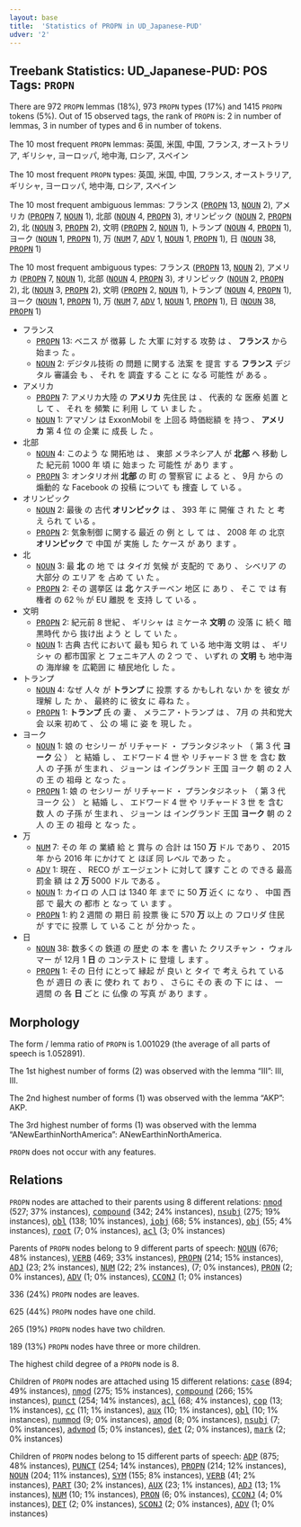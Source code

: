 ```yaml
---
layout: base
title:  'Statistics of PROPN in UD_Japanese-PUD'
udver: '2'
---
```


## Treebank Statistics: UD_Japanese-PUD: POS Tags: `PROPN`

There are 972 `PROPN` lemmas (18%), 973 `PROPN` types (17%) and 1415 `PROPN` tokens (5%).
Out of 15 observed tags, the rank of `PROPN` is: 2 in number of lemmas, 3 in number of types and 6 in number of tokens.

The 10 most frequent `PROPN` lemmas: 英国, 米国, 中国, フランス, オーストラリア, ギリシャ, ヨーロッパ, 地中海, ロシア, スペイン

The 10 most frequent `PROPN` types:  英国, 米国, 中国, フランス, オーストラリア, ギリシャ, ヨーロッパ, 地中海, ロシア, スペイン

The 10 most frequent ambiguous lemmas: フランス (<tt><a href="ja_pud-pos-PROPN.html">PROPN</a></tt> 13, <tt><a href="ja_pud-pos-NOUN.html">NOUN</a></tt> 2), アメリカ (<tt><a href="ja_pud-pos-PROPN.html">PROPN</a></tt> 7, <tt><a href="ja_pud-pos-NOUN.html">NOUN</a></tt> 1), 北部 (<tt><a href="ja_pud-pos-NOUN.html">NOUN</a></tt> 4, <tt><a href="ja_pud-pos-PROPN.html">PROPN</a></tt> 3), オリンピック (<tt><a href="ja_pud-pos-NOUN.html">NOUN</a></tt> 2, <tt><a href="ja_pud-pos-PROPN.html">PROPN</a></tt> 2), 北 (<tt><a href="ja_pud-pos-NOUN.html">NOUN</a></tt> 3, <tt><a href="ja_pud-pos-PROPN.html">PROPN</a></tt> 2), 文明 (<tt><a href="ja_pud-pos-PROPN.html">PROPN</a></tt> 2, <tt><a href="ja_pud-pos-NOUN.html">NOUN</a></tt> 1), トランプ (<tt><a href="ja_pud-pos-NOUN.html">NOUN</a></tt> 4, <tt><a href="ja_pud-pos-PROPN.html">PROPN</a></tt> 1), ヨーク (<tt><a href="ja_pud-pos-NOUN.html">NOUN</a></tt> 1, <tt><a href="ja_pud-pos-PROPN.html">PROPN</a></tt> 1), 万 (<tt><a href="ja_pud-pos-NUM.html">NUM</a></tt> 7, <tt><a href="ja_pud-pos-ADV.html">ADV</a></tt> 1, <tt><a href="ja_pud-pos-NOUN.html">NOUN</a></tt> 1, <tt><a href="ja_pud-pos-PROPN.html">PROPN</a></tt> 1), 日 (<tt><a href="ja_pud-pos-NOUN.html">NOUN</a></tt> 38, <tt><a href="ja_pud-pos-PROPN.html">PROPN</a></tt> 1)

The 10 most frequent ambiguous types:  フランス (<tt><a href="ja_pud-pos-PROPN.html">PROPN</a></tt> 13, <tt><a href="ja_pud-pos-NOUN.html">NOUN</a></tt> 2), アメリカ (<tt><a href="ja_pud-pos-PROPN.html">PROPN</a></tt> 7, <tt><a href="ja_pud-pos-NOUN.html">NOUN</a></tt> 1), 北部 (<tt><a href="ja_pud-pos-NOUN.html">NOUN</a></tt> 4, <tt><a href="ja_pud-pos-PROPN.html">PROPN</a></tt> 3), オリンピック (<tt><a href="ja_pud-pos-NOUN.html">NOUN</a></tt> 2, <tt><a href="ja_pud-pos-PROPN.html">PROPN</a></tt> 2), 北 (<tt><a href="ja_pud-pos-NOUN.html">NOUN</a></tt> 3, <tt><a href="ja_pud-pos-PROPN.html">PROPN</a></tt> 2), 文明 (<tt><a href="ja_pud-pos-PROPN.html">PROPN</a></tt> 2, <tt><a href="ja_pud-pos-NOUN.html">NOUN</a></tt> 1), トランプ (<tt><a href="ja_pud-pos-NOUN.html">NOUN</a></tt> 4, <tt><a href="ja_pud-pos-PROPN.html">PROPN</a></tt> 1), ヨーク (<tt><a href="ja_pud-pos-NOUN.html">NOUN</a></tt> 1, <tt><a href="ja_pud-pos-PROPN.html">PROPN</a></tt> 1), 万 (<tt><a href="ja_pud-pos-NUM.html">NUM</a></tt> 7, <tt><a href="ja_pud-pos-ADV.html">ADV</a></tt> 1, <tt><a href="ja_pud-pos-NOUN.html">NOUN</a></tt> 1, <tt><a href="ja_pud-pos-PROPN.html">PROPN</a></tt> 1), 日 (<tt><a href="ja_pud-pos-NOUN.html">NOUN</a></tt> 38, <tt><a href="ja_pud-pos-PROPN.html">PROPN</a></tt> 1)


* フランス
  * <tt><a href="ja_pud-pos-PROPN.html">PROPN</a></tt> 13: ベニス が 徴募 し た 大軍 に対する 攻勢 は 、 <b>フランス</b> から 始まっ た 。
  * <tt><a href="ja_pud-pos-NOUN.html">NOUN</a></tt> 2: デジタル技術 の 問題 に関する 法案 を 提言 する <b>フランス</b> デジタル 審議会 も 、 それ を 調査 する こと に なる 可能性 が ある 。
* アメリカ
  * <tt><a href="ja_pud-pos-PROPN.html">PROPN</a></tt> 7: アメリカ大陸 の <b>アメリカ</b> 先住民 は 、 代表的 な 医療 処置 と し て 、 それ を 頻繁 に 利用 し て い まし た 。
  * <tt><a href="ja_pud-pos-NOUN.html">NOUN</a></tt> 1: アマゾン は ExxonMobil を 上回る 時価総額 を 持つ 、 <b>アメリカ</b> 第 4 位 の 企業 に 成長 し た 。
* 北部
  * <tt><a href="ja_pud-pos-NOUN.html">NOUN</a></tt> 4: このよう な 開拓地 は 、 東部 メラネシア人 が <b>北部</b> へ 移動 し た 紀元前 1000 年 頃 に 始まっ た 可能性 が あり ます 。
  * <tt><a href="ja_pud-pos-PROPN.html">PROPN</a></tt> 3: オンタリオ州 <b>北部</b> の 町 の 警察官 に よる と 、 9月 から の 煽動的 な Facebook の 投稿 について も 捜査 し て いる 。
* オリンピック
  * <tt><a href="ja_pud-pos-NOUN.html">NOUN</a></tt> 2: 最後 の 古代 <b>オリンピック</b> は 、 393 年 に 開催 さ れ た と 考え られ て いる 。
  * <tt><a href="ja_pud-pos-PROPN.html">PROPN</a></tt> 2: 気象制御 に関する 最近 の 例 と し て は 、 2008 年 の 北京 <b>オリンピック</b> で 中国 が 実施 し た ケース が あり ます 。
* 北
  * <tt><a href="ja_pud-pos-NOUN.html">NOUN</a></tt> 3: 最 <b>北</b> の 地 で は タイガ 気候 が 支配的 で あり 、 シベリア の 大部分 の エリア を 占め て い た 。
  * <tt><a href="ja_pud-pos-PROPN.html">PROPN</a></tt> 2: その 選挙区 は <b>北</b> ケスチーベン 地区 に あり 、 そこ で は 有権者 の 62 ％ が EU 離脱 を 支持 し て いる 。
* 文明
  * <tt><a href="ja_pud-pos-PROPN.html">PROPN</a></tt> 2: 紀元前 8 世紀 、 ギリシャ は ミケーネ <b>文明</b> の 没落 に 続く 暗黒時代 から 抜け出 よう と し て い た 。
  * <tt><a href="ja_pud-pos-NOUN.html">NOUN</a></tt> 1: 古典 古代 において 最も 知ら れ て いる 地中海 文明 は 、 ギリシャ の 都市国家 と フェニキア人 の 2 つ で 、 いずれ の <b>文明</b> も 地中海 の 海岸線 を 広範囲 に 植民地化 し た 。
* トランプ
  * <tt><a href="ja_pud-pos-NOUN.html">NOUN</a></tt> 4: なぜ 人々 が <b>トランプ</b> に 投票 する かもしれ ない か を 彼女 が 理解 し た か 、 最終的 に 彼女 に 尋ね た 。
  * <tt><a href="ja_pud-pos-PROPN.html">PROPN</a></tt> 1: <b>トランプ</b> 氏 の 妻 、 メラニア・トランプ は 、 7月 の 共和党大会 以来 初めて 、 公 の 場 に 姿 を 現し た 。
* ヨーク
  * <tt><a href="ja_pud-pos-NOUN.html">NOUN</a></tt> 1: 娘 の セシリー が リチャード ・ プランタジネット （ 第 3 代 <b>ヨーク</b> 公 ） と 結婚 し 、 エドワード 4 世 や リチャード 3 世 を 含む 数 人 の 子孫 が 生まれ 、 ジョーン は イングランド 王国 ヨーク 朝 の 2 人 の 王 の 祖母 と なっ た 。
  * <tt><a href="ja_pud-pos-PROPN.html">PROPN</a></tt> 1: 娘 の セシリー が リチャード ・ プランタジネット （ 第 3 代 ヨーク 公 ） と 結婚 し 、 エドワード 4 世 や リチャード 3 世 を 含む 数 人 の 子孫 が 生まれ 、 ジョーン は イングランド 王国 <b>ヨーク</b> 朝 の 2 人 の 王 の 祖母 と なっ た 。
* 万
  * <tt><a href="ja_pud-pos-NUM.html">NUM</a></tt> 7: その 年 の 業績 給 と 賞与 の 合計 は 150 <b>万</b> ドル であり 、 2015 年 から 2016 年 にかけて と ほぼ 同 レベル であっ た 。
  * <tt><a href="ja_pud-pos-ADV.html">ADV</a></tt> 1: 現在 、 RECO が エージェント に対して 課す こと の できる 最高 罰金 額 は 2 <b>万</b> 5000 ドル である 。
  * <tt><a href="ja_pud-pos-NOUN.html">NOUN</a></tt> 1: カイロ の 人口 は 1340 年 まで に 50 <b>万</b> 近く に なり 、 中国 西部 で 最大 の 都市 と なっ て い ます 。
  * <tt><a href="ja_pud-pos-PROPN.html">PROPN</a></tt> 1: 約 2 週間 の 期日 前 投票 後 に 570 <b>万</b> 以上 の フロリダ 住民 が すでに 投票 し て いる こと が 分かっ た 。
* 日
  * <tt><a href="ja_pud-pos-NOUN.html">NOUN</a></tt> 38: 数多くの 鉄道 の 歴史 の 本 を 書い た クリスチャン ・ ウォルマー が 12月 1 <b>日</b> の コンテスト に 登壇 し ます 。
  * <tt><a href="ja_pud-pos-PROPN.html">PROPN</a></tt> 1: その 日付 にとって 縁起 が 良い と タイ で 考え られ て いる 色 が 週日 の 表 に 使わ れ て おり 、 さらに その 表 の 下 に は 、 一 週間 の 各 <b>日</b> ごと に 仏像 の 写真 が あり ます 。

## Morphology

The form / lemma ratio of `PROPN` is 1.001029 (the average of all parts of speech is 1.052891).

The 1st highest number of forms (2) was observed with the lemma “III”: III, Ⅲ.

The 2nd highest number of forms (1) was observed with the lemma “AKP”: AKP.

The 3rd highest number of forms (1) was observed with the lemma “ANewEarthinNorthAmerica”: ANewEarthinNorthAmerica.

`PROPN` does not occur with any features.


## Relations

`PROPN` nodes are attached to their parents using 8 different relations: <tt><a href="ja_pud-dep-nmod.html">nmod</a></tt> (527; 37% instances), <tt><a href="ja_pud-dep-compound.html">compound</a></tt> (342; 24% instances), <tt><a href="ja_pud-dep-nsubj.html">nsubj</a></tt> (275; 19% instances), <tt><a href="ja_pud-dep-obl.html">obl</a></tt> (138; 10% instances), <tt><a href="ja_pud-dep-iobj.html">iobj</a></tt> (68; 5% instances), <tt><a href="ja_pud-dep-obj.html">obj</a></tt> (55; 4% instances), <tt><a href="ja_pud-dep-root.html">root</a></tt> (7; 0% instances), <tt><a href="ja_pud-dep-acl.html">acl</a></tt> (3; 0% instances)

Parents of `PROPN` nodes belong to 9 different parts of speech: <tt><a href="ja_pud-pos-NOUN.html">NOUN</a></tt> (676; 48% instances), <tt><a href="ja_pud-pos-VERB.html">VERB</a></tt> (469; 33% instances), <tt><a href="ja_pud-pos-PROPN.html">PROPN</a></tt> (214; 15% instances), <tt><a href="ja_pud-pos-ADJ.html">ADJ</a></tt> (23; 2% instances), <tt><a href="ja_pud-pos-NUM.html">NUM</a></tt> (22; 2% instances),  (7; 0% instances), <tt><a href="ja_pud-pos-PRON.html">PRON</a></tt> (2; 0% instances), <tt><a href="ja_pud-pos-ADV.html">ADV</a></tt> (1; 0% instances), <tt><a href="ja_pud-pos-CCONJ.html">CCONJ</a></tt> (1; 0% instances)

336 (24%) `PROPN` nodes are leaves.

625 (44%) `PROPN` nodes have one child.

265 (19%) `PROPN` nodes have two children.

189 (13%) `PROPN` nodes have three or more children.

The highest child degree of a `PROPN` node is 8.

Children of `PROPN` nodes are attached using 15 different relations: <tt><a href="ja_pud-dep-case.html">case</a></tt> (894; 49% instances), <tt><a href="ja_pud-dep-nmod.html">nmod</a></tt> (275; 15% instances), <tt><a href="ja_pud-dep-compound.html">compound</a></tt> (266; 15% instances), <tt><a href="ja_pud-dep-punct.html">punct</a></tt> (254; 14% instances), <tt><a href="ja_pud-dep-acl.html">acl</a></tt> (68; 4% instances), <tt><a href="ja_pud-dep-cop.html">cop</a></tt> (13; 1% instances), <tt><a href="ja_pud-dep-cc.html">cc</a></tt> (11; 1% instances), <tt><a href="ja_pud-dep-aux.html">aux</a></tt> (10; 1% instances), <tt><a href="ja_pud-dep-obl.html">obl</a></tt> (10; 1% instances), <tt><a href="ja_pud-dep-nummod.html">nummod</a></tt> (9; 0% instances), <tt><a href="ja_pud-dep-amod.html">amod</a></tt> (8; 0% instances), <tt><a href="ja_pud-dep-nsubj.html">nsubj</a></tt> (7; 0% instances), <tt><a href="ja_pud-dep-advmod.html">advmod</a></tt> (5; 0% instances), <tt><a href="ja_pud-dep-det.html">det</a></tt> (2; 0% instances), <tt><a href="ja_pud-dep-mark.html">mark</a></tt> (2; 0% instances)

Children of `PROPN` nodes belong to 15 different parts of speech: <tt><a href="ja_pud-pos-ADP.html">ADP</a></tt> (875; 48% instances), <tt><a href="ja_pud-pos-PUNCT.html">PUNCT</a></tt> (254; 14% instances), <tt><a href="ja_pud-pos-PROPN.html">PROPN</a></tt> (214; 12% instances), <tt><a href="ja_pud-pos-NOUN.html">NOUN</a></tt> (204; 11% instances), <tt><a href="ja_pud-pos-SYM.html">SYM</a></tt> (155; 8% instances), <tt><a href="ja_pud-pos-VERB.html">VERB</a></tt> (41; 2% instances), <tt><a href="ja_pud-pos-PART.html">PART</a></tt> (30; 2% instances), <tt><a href="ja_pud-pos-AUX.html">AUX</a></tt> (23; 1% instances), <tt><a href="ja_pud-pos-ADJ.html">ADJ</a></tt> (13; 1% instances), <tt><a href="ja_pud-pos-NUM.html">NUM</a></tt> (10; 1% instances), <tt><a href="ja_pud-pos-PRON.html">PRON</a></tt> (6; 0% instances), <tt><a href="ja_pud-pos-CCONJ.html">CCONJ</a></tt> (4; 0% instances), <tt><a href="ja_pud-pos-DET.html">DET</a></tt> (2; 0% instances), <tt><a href="ja_pud-pos-SCONJ.html">SCONJ</a></tt> (2; 0% instances), <tt><a href="ja_pud-pos-ADV.html">ADV</a></tt> (1; 0% instances)

